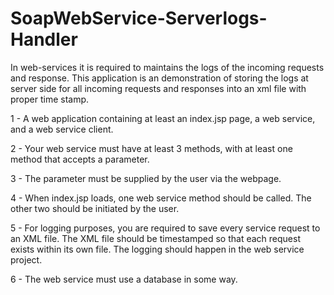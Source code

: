 # SoapWebService-Serverlogs-Handler

In web-services  it is required  to maintains the logs of the incoming requests and response. This application is an demonstration of storing the logs at server side for all incoming requests and responses into an xml file with proper time stamp.

1 - A web application containing at least an index.jsp page, a web service, and a web service client.

2 - Your web service must have at least 3 methods, with at least one method that accepts a parameter.

3 - The parameter must be supplied by the user via the webpage.

4 - When index.jsp loads, one web service method should be called. The other two should be initiated by the user.

5 - For logging purposes, you are required to save every service request to an XML file. The XML file should be timestamped so that each request exists within its own file. The logging should happen in the web service project.

6 - The web service must use a database in some way.


